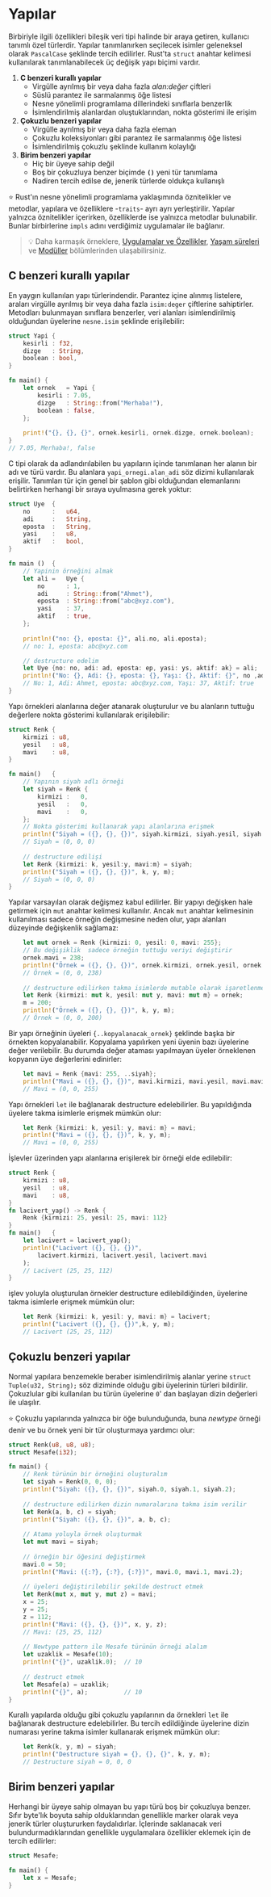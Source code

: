 # Yapılar
Birbiriyle ilgili özellikleri bileşik veri tipi halinde bir araya getiren, kullanıcı tanımlı özel türlerdir. Yapılar tanımlanırken seçilecek isimler geleneksel olarak `PascalCase` şeklinde tercih edilirler. Rust'ta `struct` anahtar kelimesi kullanılarak tanımlanabilecek üç değişik yapı biçimi vardır.
1. **C benzeri kurallı yapılar**
    - Virgülle ayrılmış bir veya daha fazla *alan:değer* çiftleri
    - Süslü parantez ile sarmalanmış öğe listesi
    - Nesne yönelimli programlama dillerindeki sınıflarla benzerlik
    - İsimlendirilmiş alanlardan oluştuklarından, nokta gösterimi ile erişim
2. **Çokuzlu benzeri yapılar**
    - Virgülle ayrılmış bir veya daha fazla eleman
    - Çokuzlu koleksiyonları gibi parantez ile sarmalanmış öğe listesi
    - İsimlendirilmiş çokuzlu şeklinde kullanım kolaylığı
3. **Birim benzeri yapılar**
    - Hiç bir üyeye sahip değil
    - Boş bir çokuzluya benzer biçimde **`()`** yeni tür tanımlama
    - Nadiren tercih edilse de, jenerik türlerde oldukça kullanışlı

⭐️ Rust'ın nesne yönelimli programlama yaklaşımında öznitelikler ve metodlar, yapılara ve özelliklere -`traits`- ayrı ayrı yerleştirilir. Yapılar yalnızca öznitelikler içerirken, özelliklerde ise yalnızca metodlar bulunabilir. Bunlar birbirlerine `impls` adını verdiğimiz uygulamalar ile bağlanır.

>💡 Daha karmaşık örneklere, [Uygulamalar ve Özellikler](ikinci-adim/impl-and-traits.md), [Yaşam süreleri](#) ve [Modüller](#) bölümlerinden ulaşabilirsiniz.

## C benzeri kurallı yapılar
En yaygın kullanılan yapı türlerindendir. Parantez içine alınmış listelere, araları virgülle ayrılmış bir veya daha fazla `isim:deger` çiftlerine sahiptirler. Metodları bulunmayan sınıflara benzerler, veri alanları isimlendirilmiş olduğundan üyelerine `nesne.isim` şeklinde erişilebilir: 

```Rust
struct Yapi {
    kesirli : f32,
    dizge   : String,
    boolean : bool,
}

fn main() {
    let ornek   = Yapi {
        kesirli : 7.05,
        dizge   : String::from("Merhaba!"),
        boolean : false,
    };
    
    print!("{}, {}, {}", ornek.kesirli, ornek.dizge, ornek.boolean);
}
// 7.05, Merhaba!, false
````

C tipi olarak da adlandırılabilen bu yapıların içinde tanımlanan her alanın bir adı ve türü vardır. Bu alanlara `yapi_ornegi.alan_adi` söz dizimi kullanılarak erişilir. Tanımları tür için genel bir şablon gibi olduğundan elemanlarını belirtirken herhangi bir sıraya uyulmasına gerek yoktur: 

```Rust
struct Uye  {
    no      :   u64,
    adi     :   String,
    eposta  :   String,
    yasi    :   u8,
    aktif   :   bool,
}

fn main ()  {
    // Yapinin örneğini almak
    let ali =   Uye {
        no      : 1,
        adi     : String::from("Ahmet"),
        eposta  : String::from("abc@xyz.com"),
        yasi    : 37,
        aktif   : true,
    };
    
    println!("no: {}, eposta: {}", ali.no, ali.eposta);
    // no: 1, eposta: abc@xyz.com

    // destructure edelim
    let Uye {no: no, adi: ad, eposta: ep, yasi: ys, aktif: ak} = ali;
    println!("No: {}, Adi: {}, eposta: {}, Yaşı: {}, Aktif: {}", no ,ad, ep, ys, ak);
    // No: 1, Adi: Ahmet, eposta: abc@xyz.com, Yaşı: 37, Aktif: true
}
````

Yapı örnekleri alanlarına değer atanarak oluşturulur ve bu alanların tuttuğu değerlere nokta gösterimi kullanılarak erişilebilir:

```Rust
struct Renk {
    kirmizi : u8,
    yesil   : u8,
    mavi    : u8,
}

fn main()   {
    // Yapının siyah adlı örneği
    let siyah = Renk {
        kirmizi :   0,
        yesil   :   0,
        mavi    :   0,
    };
    // Nokta gösterimi kullanarak yapı alanlarına erişmek
    println!("Siyah = ({}, {}, {})", siyah.kirmizi, siyah.yesil, siyah.mavi);
    // Siyah = (0, 0, 0)
    
    // destructure edilişi
    let Renk {kirmizi: k, yesil:y, mavi:m} = siyah;
    println!("Siyah = ({}, {}, {})", k, y, m);
    // Siyah = (0, 0, 0)
}
````

Yapılar varsayılan olarak değişmez kabul edilirler. Bir yapıyı değişken hale getirmek için `mut` anahtar kelimesi kullanılır. Ancak `mut` anahtar kelimesinin kullanılması sadece örneğin değişmesine neden olur, yapı alanları düzeyinde değişkenlik sağlamaz:

```Rust
    let mut ornek = Renk {kirmizi: 0, yesil: 0, mavi: 255};
    // Bu değişiklik  sadece örneğin tuttuğu veriyi değiştirir
    ornek.mavi = 238;
    println!("Örnek = ({}, {}, {})", ornek.kirmizi, ornek.yesil, ornek.mavi);
    // Örnek = (0, 0, 238)
    
    // destructure edilirken takma isimlerde mutable olarak işaretlenmelidir 
    let Renk {kirmizi: mut k, yesil: mut y, mavi: mut m} = ornek;
    m = 200;
    println!("Örnek = ({}, {}, {})", k, y, m);
    // Örnek = (0, 0, 200)
````

Bir yapı örneğinin üyeleri `{..kopyalanacak_ornek}` şeklinde başka bir örnekten kopyalanabilir. Kopyalama yapılırken yeni üyenin bazı üyelerine değer verilebilir. Bu durumda değer ataması yapılmayan üyeler örneklenen kopyanın üye değerlerini edinirler:

```Rust
    let mavi = Renk {mavi: 255, ..siyah};
    println!("Mavi = ({}, {}, {})", mavi.kirmizi, mavi.yesil, mavi.mavi);
    // Mavi = (0, 0, 255)
````

Yapı örnekleri `let` ile bağlanarak destructure edelebilirler. Bu yapıldığında üyelere takma isimlerle erişmek mümkün olur:

```Rust
    let Renk {kirmizi: k, yesil: y, mavi: m} = mavi;
    println!("Mavi = ({}, {}, {})", k, y, m);
    // Mavi = (0, 0, 255)
````

İşlevler üzerinden yapı alanlarına erişilerek bir örneği elde edilebilir:

```Rust
struct Renk {
    kirmizi : u8,
    yesil   : u8,
    mavi    : u8,
}
fn lacivert_yap() -> Renk {
    Renk {kirmizi: 25, yesil: 25, mavi: 112}
}
fn main()   {
    let lacivert = lacivert_yap();
    println!("Lacivert ({}, {}, {})", 
        lacivert.kirmizi, lacivert.yesil, lacivert.mavi
    );
    // Lacivert (25, 25, 112)
}
````

işlev yoluyla oluşturulan örnekler destructure edilebildiğinden, üyelerine takma isimlerle erişmek mümkün olur:

```Rust
    let Renk {kirmizi: k, yesil: y, mavi: m} = lacivert;
    println!("Lacivert ({}, {}, {})",k, y, m);
    // Lacivert (25, 25, 112)
````

## Çokuzlu benzeri yapılar
Normal yapılara benzemekle beraber isimlendirilmiş alanlar yerine `struct Tuple(u32, String);` söz diziminde olduğu gibi üyelerinin türleri bildirilir. Çokuzlular gibi kullanılan bu türün üyelerine `0`' dan başlayan dizin değerleri ile ulaşılır.

⭐️ Çokuzlu yapılarında yalnızca bir öğe bulunduğunda, buna *newtype* örneği denir ve bu örnek yeni bir tür oluşturmaya yardımcı olur:

```Rust
struct Renk(u8, u8, u8);
struct Mesafe(i32);

fn main() {
    // Renk türünün bir örneğini oluşturalım
    let siyah = Renk(0, 0, 0);
    println!("Siyah: ({}, {}, {})", siyah.0, siyah.1, siyah.2);
    
    // destructure edilirken dizin numaralarına takma isim verilir  
    let Renk(a, b, c) = siyah;
    println!("Siyah: ({}, {}, {})", a, b, c);
    
    // Atama yoluyla örnek oluşturmak
    let mut mavi = siyah;
    
    // örneğin bir öğesini değiştirmek
    mavi.0 = 50;
    println!("Mavi: ({:?}, {:?}, {:?})", mavi.0, mavi.1, mavi.2);
    
    // üyeleri değiştirilebilir şekilde destruct etmek
    let Renk(mut x, mut y, mut z) = mavi;
    x = 25;
    y = 25;
    z = 112;
    println!("Mavi: ({}, {}, {})", x, y, z);
    // Mavi: (25, 25, 112)
    
    // Newtype pattern ile Mesafe türünün örneği alalım
    let uzaklik = Mesafe(10);
    println!("{}", uzaklik.0);  // 10
    
    // destruct etmek
    let Mesafe(a) = uzaklik;
    println!("{}", a);          // 10
}
````

Kurallı yapılarda olduğu gibi çokuzlu yapılarının da örnekleri `let` ile bağlanarak destructure edelebilirler. Bu tercih edildiğinde üyelerine dizin numarası yerine takma isimler kullanarak erişmek mümkün olur:

```Rust
    let Renk(k, y, m) = siyah;
    println!("Destructure siyah = {}, {}, {}", k, y, m);    
    // Destructure siyah = 0, 0, 0
````

## Birim benzeri yapılar
Herhangi bir üyeye sahip olmayan bu yapı türü boş bir çokuzluya benzer. Sıfır byte'lık boyuta sahip olduklarından genellikle marker olarak veya jenerik türler oluştururken faydalıdırlar. İçlerinde saklanacak veri bulundurmadıklarından genellikle uygulamalara özellikler eklemek için de tercih edilirler:

```Rust
struct Mesafe;

fn main() {
    let x = Mesafe;
}
````
